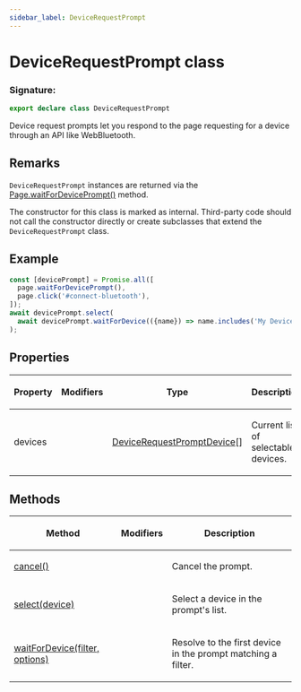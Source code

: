 ```yaml
---
sidebar_label: DeviceRequestPrompt
---
```


# DeviceRequestPrompt class

### Signature:

```typescript
export declare class DeviceRequestPrompt
```

Device request prompts let you respond to the page requesting for a device through an API like WebBluetooth.

## Remarks

`DeviceRequestPrompt` instances are returned via the [Page.waitForDevicePrompt()](./puppeteer.page.waitfordeviceprompt.md) method.

The constructor for this class is marked as internal. Third-party code should not call the constructor directly or create subclasses that extend the `DeviceRequestPrompt` class.

## Example

```ts
const [devicePrompt] = Promise.all([
  page.waitForDevicePrompt(),
  page.click('#connect-bluetooth'),
]);
await devicePrompt.select(
  await devicePrompt.waitForDevice(({name}) => name.includes('My Device'))
);
```

## Properties

<table><thead><tr><th>

Property

</th><th>

Modifiers

</th><th>

Type

</th><th>

Description

</th></tr></thead>
<tbody><tr><td>

<span id="devices">devices</span>

</td><td>

</td><td>

[DeviceRequestPromptDevice](./puppeteer.devicerequestpromptdevice.md)\[\]

</td><td>

Current list of selectable devices.

</td></tr>
</tbody></table>

## Methods

<table><thead><tr><th>

Method

</th><th>

Modifiers

</th><th>

Description

</th></tr></thead>
<tbody><tr><td>

<span id="cancel">[cancel()](./puppeteer.devicerequestprompt.cancel.md)</span>

</td><td>

</td><td>

Cancel the prompt.

</td></tr>
<tr><td>

<span id="select">[select(device)](./puppeteer.devicerequestprompt.select.md)</span>

</td><td>

</td><td>

Select a device in the prompt's list.

</td></tr>
<tr><td>

<span id="waitfordevice">[waitForDevice(filter, options)](./puppeteer.devicerequestprompt.waitfordevice.md)</span>

</td><td>

</td><td>

Resolve to the first device in the prompt matching a filter.

</td></tr>
</tbody></table>
